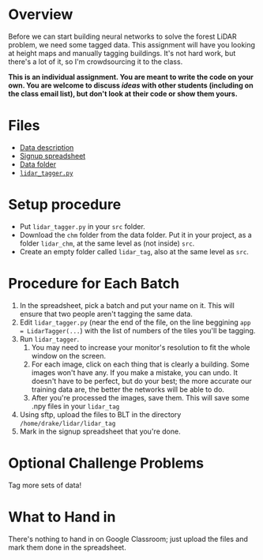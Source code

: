 # Overview

Before we can start building neural networks to solve the forest LiDAR problem, we need some tagged data. This assignment will have you looking at height maps and manually tagging buildings. It's not hard work, but there's a lot of it, so I'm crowdsourcing it to the class.

**This is an individual assignment. You are meant to write the code on your own. You are welcome to discuss *ideas* with other students (including on the class email list), but don't look at their code or show them yours.**

# Files
* [Data description](data_description.docx)
* [Signup spreadsheet](https://docs.google.com/spreadsheets/d/1Xulf1-Q6VTSGQ8BqfsmqEbjTy_J95VykzYyPSeMKTuM/edit?usp=sharing)
* [Data folder](https://drive.google.com/drive/folders/1N_Ag6yqq3T26v09aToYpgk1KJg_GjExT?usp=sharing_eil_se_dm&ts=67f6f6a1)
* [`lidar_tagger.py`](../src/lidar_tagger.py)

# Setup procedure
* Put `lidar_tagger.py` in your `src` folder.
* Download the `chm` folder from the data folder. Put it in your project, as a folder `lidar_chm`, at the same level as (not inside) `src`.
* Create an empty folder called `lidar_tag`, also at the same level as `src`.

# Procedure for Each Batch
1. In the spreadsheet, pick a batch and put your name on it. This will ensure that two people aren't tagging the same data.
2. Edit `lidar_tagger.py` (near the end of the file, on the line beggining `app = LidarTagger(...`) with the list of numbers of the tiles you'll be tagging.
3. Run `lidar_tagger`.
   1. You may need to increase your monitor's resolution to fit the whole window on the screen.
   2. For each image, click on each thing that is clearly a building. Some images won't have any. If you make a mistake, you can undo. It doesn't have to be perfect, but do your best; the more accurate our training data are, the better the networks will be able to do.
   3. After you're processed the images, save them. This will save some .npy files in your `lidar_tag`
4. Using sftp, upload the files to BLT in the directory `/home/drake/lidar/lidar_tag`
5. Mark in the signup spreadsheet that you're done.

# Optional Challenge Problems
Tag more sets of data!

# What to Hand in
There's nothing to hand in on Google Classroom; just upload the files and mark them done in the spreadsheet.
